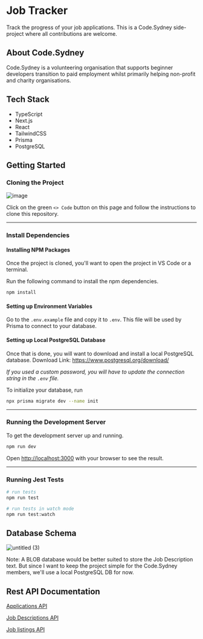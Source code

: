 # Job Tracker

Track the progress of your job applications. This is a Code.Sydney side-project where all contributions are welcome.

## About Code.Sydney

Code.Sydney is a volunteering organisation that supports beginner developers transition to paid employment whilst primarily helping non-profit and charity organisations.

## Tech Stack

- TypeScript
- Next.js
- React
- TailwindCSS
- Prisma
- PostgreSQL

## Getting Started

### Cloning the Project

![image](https://user-images.githubusercontent.com/8443215/206170976-b7e1ef6d-b371-4dbc-9332-56791c56ceb0.png)

Click on the green `<> Code` button on this page and follow the instructions to clone this repository.

---

### Install Dependencies

#### Installing NPM Packages

Once the project is cloned, you'll want to open the project in VS Code or a terminal.

Run the following command to install the npm dependencies.

```bash
npm install
```

#### Setting up Environment Variables

Go to the `.env.example` file and copy it to `.env`. This file will be used by Prisma to connect to your database.


#### Setting up Local PostgreSQL Database

Once that is done, you will want to download and install a local PostgreSQL database. Download Link: https://www.postgresql.org/download/

_If you used a custom password, you will have to update the connection string in the `.env` file._

To initialize your database, run

```bash
npx prisma migrate dev --name init
```

---

### Running the Development Server

To get the development server up and running.

```bash
npm run dev
```

Open [http://localhost:3000](http://localhost:3000) with your browser to see the result.


---

### Running Jest Tests

```bash
# run tests
npm run test

# run tests in watch mode
npm run test:watch
```

## Database Schema

![untitled (3)](https://user-images.githubusercontent.com/8443215/206895369-73715c30-bcae-4958-a0c9-b463801b8587.png)

Note: A BLOB database would be better suited to store the Job Description text. But since I want to keep the project simple for the Code.Sydney members, we'll use a local PostgreSQL DB for now.

## Rest API Documentation

[Applications API](./docs/api/v1/applications.md)

[Job Descriptions API](./docs/api/v1/job-description.md)

[Job listings API](./docs/api/v1/job-listings.md)